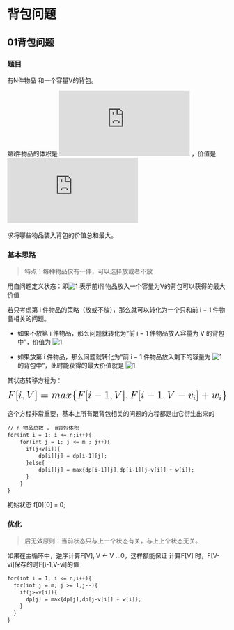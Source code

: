 # 背包问题

## 01背包问题

### 题目

有N件物品 和一个容量V的背包。

第i件物品的体积是 ![1](http://latex.codecogs.com/svg.latex?v_i) ，价值是 ![2](http://latex.codecogs.com/svg.latex?w_i)

求将哪些物品装入背包的价值总和最大。

### 基本思路

> 特点：每种物品仅有一件，可以选择放或者不放

用自问题定义状态：即![1](http://latex.codecogs.com/svg.image?F[i,V]) 表示前i件物品放入一个容量为V的背包可以获得的最大价值

若只考虑第 i 件物品的策略（放或不放），那么就可以转化为一个只和前 i − 1 件物品相关的问题。

- 如果不放第 i 件物品，那么问题就转化为“前 i − 1 件物品放入容量为 V 的背包中”，价值为 ![1](http://latex.codecogs.com/svg.image?F[i-1,V])

- 如果放第 i 件物品，那么问题就转化为“前 i − 1 件物品放入剩下的容量为 ![1](http://latex.codecogs.com/svg.image?V-v_i)
  的背包中”，此时能获得的最大价值就是 ![1](http://latex.codecogs.com/svg.image?F[i-1,V-v_i]+w_i)

其状态转移方程为：

![3](./svg/01Knapsack.svg)

这个方程非常重要，基本上所有跟背包相关的问题的方程都是由它衍生出来的

```text
// n 物品总数 ， m背包体积
for(int i = 1; i <= n;i++){
    for(int j = 1; j <= m ; j++){
      if(j<v[i]){
          dp[i][j] = dp[i-1][j];
      }else{
          dp[i][j] = max{dp[i-1][j],dp[i-1][j-v[i]] + w[i]};
      }
    }
}
```

初始状态 f[0][0] = 0;

### 优化

> 后无效原则：当前状态只与上一个状态有关，与上上个状态无关。
>
如果在主循环中，逆序计算F[V], V <- V ...0，这样额能保证 计算F[V] 时，F[V-vi]保存的时F[i-1,V-vi]的值

```text
for(int i = 1; i <= n;i++){
  for(int j = m; j >= 1;j--){
    if(j>=v[i]){
      dp[j] = max{dp[j],dp[j-v[i]] + w[i]};
    }
  }
}
```
